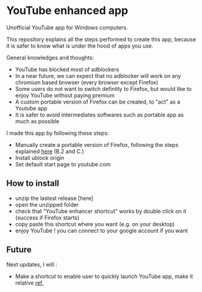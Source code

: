 # YouTube enhanced app
Unofficial YouTube app for Windows computers.

This repository explains all the steps performed to create this app, because it is safer to know what is under the hood of apps you use.

General knowledges and thoughts:
* YouTube has blocked most of adblockers
* In a near future, we can expect that no adblocker will work on any chromium based browser (every browser except Firefox)
* Some users do not want to switch definitly to Firefox, but would like to enjoy YouTube without paying premium
* A custom portable version of Firefox can be created, to "act" as a Youtube app
* It is safer to avoid intermediates softwares such as portable app as much as possible

I made this app by following these steps:

* Manually create a portable version of Firefox, following the steps explained [here](https://forums.mozillazine.org/viewtopic.php?f=23&t=2821799) (B.2 and C.)
* Install ublock origin
* Set default start page to youtube.com

## How to install

* unzip the lastest release [here]
* open the unzipped folder
* check that "YouTube enhancer shortcut" works by double click on it (success if Firefox starts)
* copy paste this shortcut where you want (e.g. on your desktop)
* enjoy YouTube ! you can connect to your google account if you want

## Future

Next updates, I will :

* Make a shortcut to enable user to quickly launch YouTube app, make it relative [ref.](https://superuser.com/questions/644407/using-relative-paths-for-windows-shortcuts)

